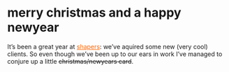 <!--
  id: 231
  date: 2005-12-23
  modified: 2020-07-29
  slug: merrychristmasandahappynewyear
  type: post
  excerpt: 2006 digital newyears wish
  categories: admin
  tags: 
  inCv: 
  inPortfolio: 
  dateFrom: 
  dateTo: 
-->

# merry christmas and a happy newyear

It&#8217;s been a great year at <a href="http://www.shapers.nl/" target="_blank" style="color:#f60;">shapers</a>: we&#8217;ve aquired some new (very cool) clients. So even though we&#8217;ve been up to our ears in work I&#8217;ve managed to conjure up a little <del>christmas/newyears card</del>.
